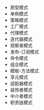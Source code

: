 * 原型模式
* 单例模式
* 策略模式
* 工厂模式
* 代理模式
* 迭代器模式
* 观察者模式
* 发布-订阅模式
* 命令模式
* 组合模式
* 模板-方法模式
* 享元模式
* 适配器模式
* 装饰者模式
* 中介者模式
* 职责链模式
